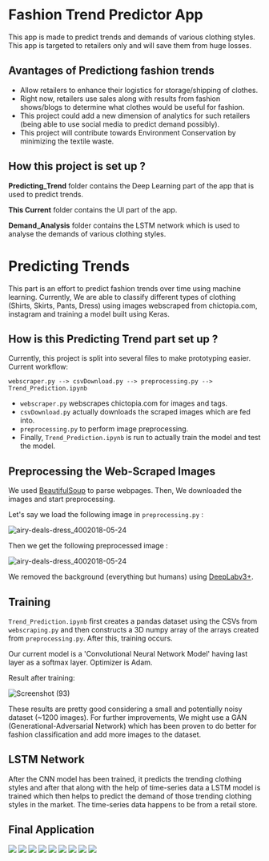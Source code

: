 # Fashion Trend Predictor App
This app is made to predict trends and demands of various clothing styles. This app is targeted to retailers only and will save them from huge losses.

## Avantages of Predictiong fashion trends
* Allow retailers to enhance their logistics for storage/shipping of clothes.
* Right now, retailers use sales along with results from fashion shows/blogs to determine what clothes would be useful for fashion.
* This project could add a new dimension of analytics for such retailers (being able to use social media to predict demand possibly).
* This project will contribute towards Environment Conservation by minimizing the textile waste.

## How this project is set up ?
**Predicting_Trend** folder contains the Deep Learning part of the app that is used to predict trends.

**This Current** folder contains the UI part of the app.

**Demand_Analysis** folder contains the LSTM network which is used to analyse the demands of various clothing styles.

# Predicting Trends
This part is an effort to predict fashion trends over time using machine learning. Currently, We are able to classify different types of clothing (Shirts, Skirts, Pants, Dress) using images webscraped from chictopia.com, instagram and training a model built using Keras.

## How is this Predicting Trend part set up ?
Currently, this project is split into several files to make prototyping easier. Current workflow:

`webscraper.py --> csvDownload.py --> preprocessing.py --> Trend_Prediction.ipynb`

* `webscraper.py` webscrapes chictopia.com for images and tags.
* `csvDownload.py` actually downloads the scraped images which are fed into.
* `preprocessing.py` to perform image preprocessing.
* Finally, `Trend_Prediction.ipynb` is run to actually train the model and test the model.

## Preprocessing the Web-Scraped Images
We used [BeautifulSoup](https://pypi.org/project/beautifulsoup4/) to parse webpages. Then, We downloaded the images and start preprocessing.

Let's say we load the following image in `preprocessing.py` :

![airy-deals-dress_4002018-05-24](https://user-images.githubusercontent.com/42767796/102005040-d3295c00-3d3b-11eb-81c2-1a86df6e792a.jpg)

Then we get the following preprocessed image :

![airy-deals-dress_4002018-05-24](https://user-images.githubusercontent.com/42767796/102005080-0e2b8f80-3d3c-11eb-81e5-343fabb751a4.jpg)

We removed the background (everything but humans) using [DeepLabv3+](https://github.com/bonlime/keras-deeplab-v3-plus).

## Training
`Trend_Prediction.ipynb` first creates a pandas dataset using the CSVs from `webscraping.py` and then constructs a 3D numpy array of the arrays created from `preprocessing.py`. After this, training occurs.

Our current model is a 'Convolutional Neural Network Model' having last layer as a softmax layer. Optimizer is Adam.

Result after training:

![Screenshot (93)](https://user-images.githubusercontent.com/42767796/102005284-a9713480-3d3d-11eb-99d4-d44c93bf6f7b.png)

These results are pretty good considering a small and potentially noisy dataset (~1200 images). For further improvements, We might use a GAN (Generational-Adversarial Network) which has been proven to do better for fashion classification and add more images to the dataset.

## LSTM Network ##
After the CNN model has been trained, it predicts the trending clothing styles and after that along with the help of time-series data a LSTM model is trained which then helps to predict the demand of those trending clothing styles in the market. 
The time-series data happens to be from a retail store.

## Final Application ##
![](https://github.com/AshutoshDas07/ABN_HackOffv3.0/blob/master/App%20Screenshots/WhatsApp%20Image%202020-12-13%20at%203.00.25%20PM%20(1).jpeg)
![](https://github.com/AshutoshDas07/ABN_HackOffv3.0/blob/master/App%20Screenshots/WhatsApp%20Image%202020-12-13%20at%203.00.25%20PM%20(2).jpeg)
![](https://github.com/AshutoshDas07/ABN_HackOffv3.0/blob/master/App%20Screenshots/WhatsApp%20Image%202020-12-13%20at%203.00.25%20PM.jpeg)
![](https://github.com/AshutoshDas07/ABN_HackOffv3.0/blob/master/App%20Screenshots/WhatsApp%20Image%202020-12-13%20at%203.00.26%20PM%20(1).jpeg)
![](https://github.com/AshutoshDas07/ABN_HackOffv3.0/blob/master/App%20Screenshots/WhatsApp%20Image%202020-12-13%20at%203.00.26%20PM%20(2).jpeg)
![](https://github.com/AshutoshDas07/ABN_HackOffv3.0/blob/master/App%20Screenshots/WhatsApp%20Image%202020-12-13%20at%203.00.26%20PM.jpeg)
![](https://github.com/AshutoshDas07/ABN_HackOffv3.0/blob/master/App%20Screenshots/WhatsApp%20Image%202020-12-13%20at%203.00.27%20PM%20(1).jpeg)
![](https://github.com/AshutoshDas07/ABN_HackOffv3.0/blob/master/App%20Screenshots/WhatsApp%20Image%202020-12-13%20at%203.00.27%20PM%20(2).jpeg)
![](https://github.com/AshutoshDas07/ABN_HackOffv3.0/blob/master/App%20Screenshots/WhatsApp%20Image%202020-12-13%20at%203.00.27%20PM.jpeg)


